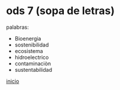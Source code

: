 # ods 7 (sopa de letras)

palabras:
- Bioenergia 
- sostenibilidad 
- ecosistema 
- hidroelectrico 
- contaminaciòn 
- sustentabilidad

[inicio](README.md)
